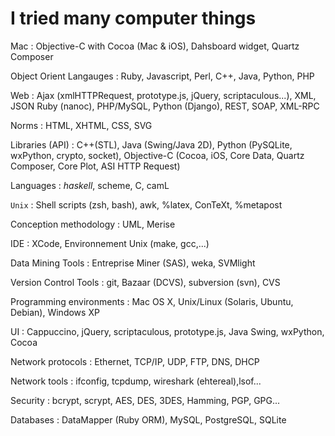# I tried many computer things

Mac
: Objective-C with Cocoa (Mac &amp; iOS), Dahsboard widget, Quartz Composer

Object Orient Langauges
: Ruby, Javascript, Perl, C++, Java, Python,  PHP

Web
: Ajax (xmlHTTPRequest, prototype.js, jQuery, scriptaculous...), XML, JSON Ruby (nanoc), PHP/MySQL, Python (Django), REST, SOAP, XML-RPC

Norms
: HTML, XHTML, CSS, SVG

Libraries (API)
: C++(STL), Java (Swing/Java 2D), Python (PySQLite, wxPython, crypto, socket), Objective-C (Cocoa, iOS, Core Data, Quartz Composer, Core Plot, ASI HTTP Request)

Languages
: *haskell*, scheme, C, camL

`Unix`
: Shell scripts (zsh, bash), awk, %latex, ConTeXt, %metapost

Conception methodology
: UML, Merise

IDE
: XCode, Environnement Unix (make, gcc,...)

Data Mining Tools
: Entreprise Miner (SAS), weka, SVMlight

Version Control Tools
: git, Bazaar (DCVS), subversion (svn), CVS

Programming environments
: Mac OS X, Unix/Linux (Solaris, Ubuntu, Debian), Windows&nbsp;XP  

UI
: Cappuccino, jQuery, scriptaculous, prototype.js, Java Swing, wxPython, Cocoa

Network protocols
: Ethernet, TCP/IP, UDP, FTP, DNS, DHCP

Network tools
: ifconfig, tcpdump, wireshark (ehtereal),lsof...

Security
: bcrypt, scrypt, AES, DES, 3DES, Hamming, PGP, GPG...

Databases
: DataMapper (Ruby ORM), MySQL, PostgreSQL, SQLite

